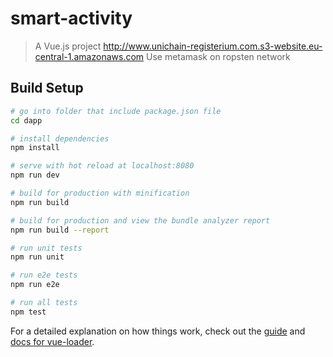 # smart-activity

> A Vue.js project
> http://www.unichain-registerium.com.s3-website.eu-central-1.amazonaws.com
> Use metamask on ropsten network

## Build Setup

``` bash
# go into folder that include package.json file
cd dapp

# install dependencies
npm install

# serve with hot reload at localhost:8080
npm run dev

# build for production with minification
npm run build

# build for production and view the bundle analyzer report
npm run build --report

# run unit tests
npm run unit

# run e2e tests
npm run e2e

# run all tests
npm test
```

For a detailed explanation on how things work, check out the [guide](http://vuejs-templates.github.io/webpack/) and [docs for vue-loader](http://vuejs.github.io/vue-loader).
